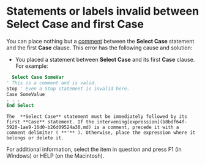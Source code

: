 
# Statements or labels invalid between Select Case and first Case

You can place nothing but a [comment](b8bdf64f-5920-1ae9-16d0-b26d09524a30.md) between the **Select Case** statement and the first **Case** clause. This error has the following cause and solution:



- You placed a statement between  **Select Case** and its first **Case** clause. For example:
    
```vb
  Select Case SomeVar 
' This is a comment and is valid. 
Stop ' Even a Stop statement is invalid here. 
Case SomeValue 
. . . 
End Select 

```


    The  **Select Case** statement must be immediately followed by its first **Case** statement. If the intervening[expression](b8bdf64f-5920-1ae9-16d0-b26d09524a30.md) is a comment, precede it with a comment delimiter ( **'** ). Otherwise, place the expression where it belongs or delete it.
    

For additional information, select the item in question and press F1 (in Windows) or HELP (on the Macintosh).
